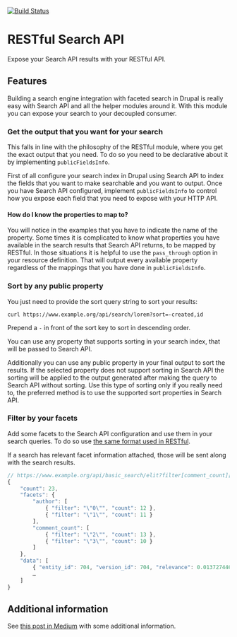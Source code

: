[![Build Status](https://travis-ci.org/RESTful-Drupal/restful_search_api.svg?branch=7.x-2.x)](https://travis-ci.org/RESTful-Drupal/restful_search_api)

# RESTful Search API
Expose your Search API results with your RESTful API.

## Features
Building a search engine integration with faceted search in Drupal is really
easy with Search API and all the helper modules around it. With this module you
can expose your search to your decoupled consumer.

### Get the output that you want for your search
This falls in line with the philosophy of the RESTful module, where you get the
exact output that you need. To do so you need to be declarative about it by
implementing `publicFieldsInfo`.

First of all configure your search index in Drupal using Search API to index the
fields that you want to make searchable and you want to output. Once you have
Search API configured, implement `publicFieldsInfo` to control how you expose
each field that you need to expose with your HTTP API. 

#### How do I know the properties to map to?
You will notice in the examples that you have to indicate the name of the
property. Some times it is complicated to know what properties you have
available in the search results that Search API returns, to be mapped by
RESTful. In those situations it is helpful to use the `pass_through` option in
your resource definition. That will output every available property regardless
of the mappings that you have done in `publicFieldsInfo`. 

### Sort by any public property
You just need to provide the sort query string to sort your results:

```
curl https://www.example.org/api/search/lorem?sort=-created,id
```

Prepend a `-` in front of the sort key to sort in descending order.

You can use any property that supports sorting in your search index, that will
be passed to Search API.

Additionally you can use any public property in your final output to sort the
results. If the selected property does not support sorting in Search API the
sorting will be applied to the output generated after making the query to Search
API without sorting. Use this type of sorting only if you really need to, the
preferred method is to use the supported sort properties in Search API.

### Filter by your facets
Add some facets to the Search API configuration and use them in your search
queries. To do so use
[the same format used in RESTful](https://github.com/RESTful-Drupal/restful#filter-1).

If a search has relevant facet information attached, those will be sent along
with the search results.

```javascript
// https://www.example.org/api/basic_search/elit?filter[comment_count][value]=2&filter[comment_count][operator]=">="
{
    "count": 23,
    "facets": {
        "author": [
            { "filter": "\"0\"", "count": 12 },
            { "filter": "\"1\"", "count": 11 }
        ],
        "comment_count": [
            { "filter": "\"2\"", "count": 13 },
            { "filter": "\"3\"", "count": 10 }
        ]
    },
    "data": [
        { "entity_id": 704, "version_id": 704, "relevance": 0.013727446 },
        …
    ]
}
```
## Additional information
See [this post in Medium](https://medium.com/@e0ipso/restful-drupal-with-search-api-f370050a26bb) with some additional information.
